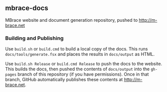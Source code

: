 ## mbrace-docs

MBrace website and document generation repository, pushed to http://m-brace.net

### Building and Publishing

Use ``build.sh`` or ``build.cmd`` to build a local copy of the docs. This runs `docs/tools/generate.fsx` and places the results in `docs/output` as HTML.

Use ``build.sh Release`` or ``build.cmd Release`` to push the docs to the website.  This builds the docs, then pushed the contents of `docs/output` into the `gh-pages` branch of this repository (if you have permissions).  Once in that branch, GitHub automatically publishes these contents at  http://m-brace.net.



